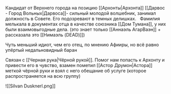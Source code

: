 Кандидат от Верхнего города на позицию [[Архонты|Архонта]] [[Дарвос - Город Вольных|Дарвоса]]- сильный молодой волшебник, занимал должность в Совете. Его подозревают в темных делишках. 
 
Фамилия мелькала в документах отца в качестве союзника [[Дом Тумана]], у них были взаимовыгодные дела. (это знает только [[Аннаэль АгарВаэн]] + рассказала это [[Нимаэль (DEAD)]])

Чуть меньший идиот, чем его отец, по мнению Афииры, но всё равно упёртый недальновидный баран

Связан с [[Черная рука|Чёрной рукой]].
Помог нам попасть к Архонту и привести его в чувство, взамен пометил [[Астор Друмон|Астора]] меткой чёрной руки и взял с него обещание об услуге (которое распространяется на всю группу)

![[Silvan Dusknerl.png]]